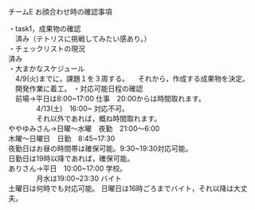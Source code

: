 チームE お顔合わせ時の確認事項

・task1，成果物の確認  
　済み（テトリスに挑戦してみたい感あり。）  
・チェックリストの現況  
  済み  
・大まかなスケジュール  
　4/9(火)までに，課題１を３周する。
　それから，作成する成果物を決定。
　開発作業に着工。
・対応可能日程の確認  
　前場→平日は8:00~17:00 仕事　20:00からは時間取れます。
　　　　4/13(土)　16:00~ 対応不可。  
　　　　それ以外であれば，概ね時間取れます。  
  ややゆみさん→日曜〜水曜　夜勤　21:00〜6:00  
        木曜〜日曜日　日勤　8:45~17:30  
        夜勤日はお昼の時間帯は確保可能。9:30~19:30対応可能。  
        日勤日は19時以降であれば，確保可能。  
  ありさん→平日　10:00~17:00 学校。  
  　　　　月水は19:00~23:30 バイト  
        土曜日は何時でも対応可能。
        日曜日は16時ごろまでバイト，それ以降は大丈夫。
        
